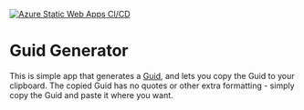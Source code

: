 [![Azure Static Web Apps CI/CD](https://github.com/dahln/GuidGenerator/actions/workflows/azure-static-web-apps-nice-sky-0609d8610.yml/badge.svg)](https://github.com/dahln/GuidGenerator/actions/workflows/azure-static-web-apps-nice-sky-0609d8610.yml)

# Guid Generator

This is simple app that generates a [Guid](https://en.wikipedia.org/wiki/Universally_unique_identifier), and lets you copy the Guid to your clipboard. The copied Guid has no quotes or other extra formatting - simply copy the Guid and paste it where you want.
